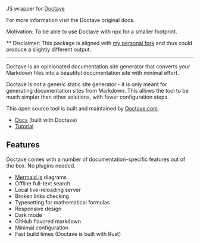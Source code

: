 JS wrapper for [Doctave](https://github.com/Doctave/doctave)

For more information visit the Doctave original docs.

Motivation: To be able to use Doctave with npx for a smaller footprint. 

** Disclaimer: This package is aligned with [my personal fork](https://github.com/LironHazan/doctave) and thus could produce a slightly different output. 

----------

Doctave is an opinionated documentation site generator that converts your Markdown files into
a beautiful documentation site with minimal effort.

Doctave is not a generic static site generator - it is only meant for generating documentation sites
from Markdown. This allows the tool to be much simpler than other solutions, with fewer
configuration steps.

This open source tool is built and maintained by [Doctave.com](https://www.doctave.com).

* [Docs](https://cli.doctave.com) (built with Doctave)
* [Tutorial](https://cli.doctave.com/tutorial)

## Features

Doctave comes with a number of documentation-specific features out of the box. No plugins needed.

- [Mermaid.js](https://mermaid-js.github.io/) diagrams
- Offline full-text search
- Local live-reloading server
- Broken links checking
- Typesetting for mathematical formulas
- Responsive design
- Dark mode
- GitHub flavored markdown
- Minimal configuration
- Fast build times (Doctave is built with Rust)

